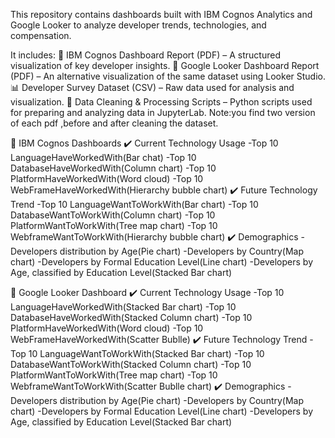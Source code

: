 This repository contains dashboards built with IBM Cognos Analytics and Google Looker to analyze developer trends, technologies, and compensation.

It includes:
📂 IBM Cognos Dashboard Report (PDF) – A structured visualization of key developer insights.
📂 Google Looker Dashboard Report (PDF) – An alternative visualization of the same dataset using Looker Studio.
📊 Developer Survey Dataset (CSV) – Raw data used for analysis and visualization.
📝 Data Cleaning & Processing Scripts – Python scripts used for preparing and analyzing data in JupyterLab.
Note:you find two version of each pdf ,before and after cleaning the dataset.

🔹 IBM Cognos Dashboards
✔️ Current Technology Usage
    -Top 10 LanguageHaveWorkedWith(Bar chat)
    -Top 10 DatabaseHaveWorkedWith(Column chart)
    -Top 10 PlatformHaveWorkedWith(Word cloud)
    -Top 10 WebFrameHaveWorkedWith(Hierarchy bubble chart)
✔️ Future Technology Trend
    -Top 10 LanguageWantToWorkWith(Bar chart)
    -Top 10 DatabaseWantToWorkWith(Column chart)
    -Top 10 PlatformWantToWorkWith(Tree map chart)
    -Top 10 WebframeWantToWorkWith(Hierarchy bubble chart)
✔️ Demographics
    -Developers distribution by Age(Pie chart)
    -Developers by Country(Map chart)
    -Developers by Formal Education Level(Line chart)
    -Developers by Age, classified by Education Level(Stacked Bar chart)
    
🔹 Google Looker Dashboard
✔️ Current Technology Usage
    -Top 10 LanguageHaveWorkedWith(Stacked Bar chart)
    -Top 10 DatabaseHaveWorkedWith(Stacked Column chart)
    -Top 10 PlatformHaveWorkedWith(Word cloud)
    -Top 10 WebFrameHaveWorkedWith(Scatter Bublle)
✔️ Future Technology Trend
    -Top 10 LanguageWantToWorkWith(Stacked Bar chart)
    -Top 10 DatabaseWantToWorkWith(Stacked Column chart)
    -Top 10 PlatformWantToWorkWith(Tree map chart)
    -Top 10 WebframeWantToWorkWith(Scatter Bublle chart)
✔️ Demographics
    -Developers distribution by Age(Pie chart)
    -Developers by Country(Map chart)
    -Developers by Formal Education Level(Line chart)
    -Developers by Age, classified by Education Level(Stacked Bar chart)
